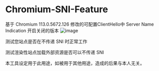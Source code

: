# Chromium-SNI-Feature
基于 Chromium 113.0.5672.126 修改的可配置ClientHello中 Server Name Indication 开启关闭的版本
![image](https://github.com/excitedplus1s/Chromium-SNI-Feature/assets/81917660/5873f1d7-4060-483b-a9b3-68319a80645a)

测试您站点是否在不传递 SNI 时正常工作

测试渲染性站点加载外部资源是否可以不传递 SNI

本工具设定用于此用途，如被用于其他用途，造成的后果与本人无关。
